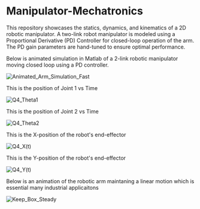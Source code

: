 # Manipulator-Mechatronics
This repository showcases the statics, dynamics, and kinematics of a 2D robotic manipulator.
A two-link robot manipulator is modeled using a Proportional Derivative (PD) Controller for closed-loop operation of the arm. The PD gain parameters are hand-tuned to ensure optimal performance. 

Below is animated simulation in Matlab of a 2-link robotic manipulator moving closed loop using a PD controller.

![Animated_Arm_Simulation_Fast](https://user-images.githubusercontent.com/121901181/229310924-78b35d69-775d-40ef-9f28-64189881c63d.gif)

This is the position of Joint 1 vs Time

![Q4_Theta1](https://user-images.githubusercontent.com/121901181/228431387-209df7f1-5b48-44cf-b15c-abb496460866.jpg)

This is the position of Joint 2 vs Time

![Q4_Theta2](https://user-images.githubusercontent.com/121901181/228431723-f153676e-acd9-4552-bc5e-1c42826e21b9.jpg)

This is the X-position of the robot's end-effector

![Q4_X(t)](https://user-images.githubusercontent.com/121901181/229015370-22af2d7b-42b6-4fab-b200-bbb16fcea3dc.jpg)

This is the Y-position of the robot's end-effector

![Q4_Y(t)](https://user-images.githubusercontent.com/121901181/229015377-0ca50144-8a05-4c01-8a1f-b7c7d1867fc4.jpg)

Below is an animation of the robotic arm maintaning a linear motion which is essential many industrial applicaitons

![Keep_Box_Steady](https://user-images.githubusercontent.com/121901181/229310656-9e99041b-a8ef-4a6d-bf52-8f7beecccbf4.gif)
